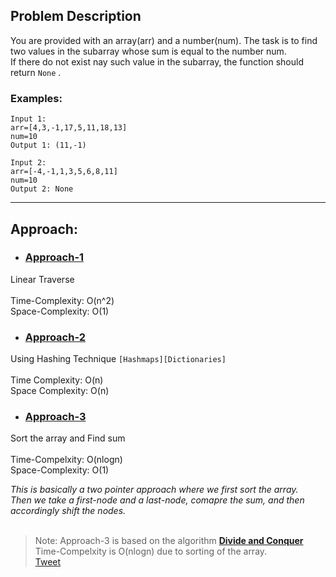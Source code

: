 ## Problem Description

You are provided with an array(arr) and a number(num). The task is to find two values in the subarray whose sum is equal to the number num.<br>
If there do not exist nay such value in the subarray, the function should return `None` .

### Examples:

```
Input 1:
arr=[4,3,-1,17,5,11,18,13]
num=10
Output 1: (11,-1)
```

```
Input 2:
arr=[-4,-1,1,3,5,6,8,11]
num=10
Output 2: None
```

<hr>

## Approach:


* ### [Approach-1](./approach_1.py)

Linear Traverse<br><br>
Time-Complexity: O(n^2)<br>
Space-Complexity: O(1)

* ### [Approach-2](./approach_2.py)

Using Hashing Technique `[Hashmaps][Dictionaries]`<br><br>
Time Complexity: O(n)<br>
Space Complexity: O(n)

* ### [Approach-3](./approach_3.py)

Sort the array and Find sum<br><br>
Time-Compelxity: O(nlogn)<br>
Space-Complexity: O(1)<br>

*This is basically a two pointer approach where we first sort the array.<br>Then we take a first-node and a last-node, comapre the sum, and then accordingly shift the nodes.<br><br>*

>Note: Approach-3 is based on the algorithm [**Divide and Conquer**](https://github.com/noviicee/DSA_noviicee/tree/main/Algo/Divide%20and%20Conquer) <br>
Time-Compelxity is O(nlogn) due to sorting of the array.<br>
[Tweet](https://twitter.com/reachtoana/status/1393061275681259521)
